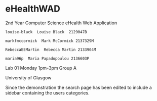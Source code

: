 # eHealthWAD
2nd Year Computer Science eHealth Web Application

	louise-black  Louise Black  2129047B 

	markfmccormick  Mark McCormick 2137329M 

	RebeccaEEMartin  Rebecca Martin 2133904M 

	maria96p  Maria Papadopoulou 2136603P
  
Lab 01 Monday 1pm-3pm Group A
  
University of Glasgow

Since the demonstration the search page has been edited to include a sidebar containing the users categories.
